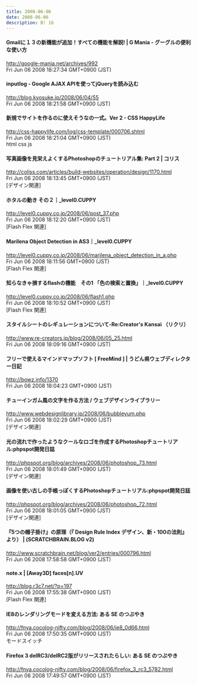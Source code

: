 ```yaml
---
title: 2008-06-06
date: 2008-06-06
description: B! 16
---
```


#### Gmailに１３の新機能が追加！すべての機能を解説! | G Mania - グーグルの便利な使い方
http://google-mania.net/archives/992<br>
Fri Jun 06 2008 18:27:34 GMT+0900 (JST)<br>


#### inputlog - Google AJAX APIを使ってjQueryを読み込む
http://blog.kyosuke.jp/2008/06/04/55<br>
Fri Jun 06 2008 18:21:58 GMT+0900 (JST)<br>


#### 新規でサイトを作るのに使えそうなの一式。Ver 2 - CSS HappyLife
http://css-happylife.com/log/css-template/000706.shtml<br>
Fri Jun 06 2008 18:21:04 GMT+0900 (JST)<br>
html css js


####   写真画像を見栄えよくするPhotoshopのチュートリアル集: Part 2 | コリス
http://coliss.com/articles/build-websites/operation/design/1170.html<br>
Fri Jun 06 2008 18:13:45 GMT+0900 (JST)<br>
[デザイン関連]


#### ホタルの動き その２｜_level0.CUPPY
http://level0.cuppy.co.jp/2008/06/post_37.php<br>
Fri Jun 06 2008 18:12:20 GMT+0900 (JST)<br>
[Flash Flex 関連]


#### Marilena Object Detection in AS3｜_level0.CUPPY
http://level0.cuppy.co.jp/2008/06/marilena_object_detection_in_a.php<br>
Fri Jun 06 2008 18:11:56 GMT+0900 (JST)<br>
[Flash Flex 関連]


#### 知らなきゃ損するflashの機能　その1 「色の検索と置換」｜_level0.CUPPY
http://level0.cuppy.co.jp/2008/06/flash1.php<br>
Fri Jun 06 2008 18:10:52 GMT+0900 (JST)<br>
[Flash Flex 関連]


####   スタイルシートのレギュレーションについて-Re:Creator's Kansai （リクリ）
http://www.re-creators.jp/blog/2008/06/05_25.html<br>
Fri Jun 06 2008 18:09:16 GMT+0900 (JST)<br>


####   フリーで使えるマインドマップソフト [ FreeMind ] | うどん県ウェブディレクター日記
http://bowz.info/1370<br>
Fri Jun 06 2008 18:04:23 GMT+0900 (JST)<br>


#### チューインガム風の文字を作る方法 / ウェブデザインライブラリー
http://www.webdesignlibrary.jp/2008/06/bubbleyum.php<br>
Fri Jun 06 2008 18:02:29 GMT+0900 (JST)<br>
[デザイン関連]


#### 光の流れで作ったようなクールなロゴを作成するPhotoshopチュートリアル:phpspot開発日誌
http://phpspot.org/blog/archives/2008/06/photoshop_73.html<br>
Fri Jun 06 2008 18:01:49 GMT+0900 (JST)<br>
[デザイン関連]


#### 画像を使い古しの手帳っぽくするPhotoshopチュートリアル:phpspot開発日誌
http://phpspot.org/blog/archives/2008/06/photoshop_72.html<br>
Fri Jun 06 2008 18:01:05 GMT+0900 (JST)<br>
[デザイン関連]


#### 『5つの帽子掛け』の原理（『 Design Rule Index デザイン、新・100の法則』より） | (SCRATCHBRAIN.BLOG v2)
http://www.scratchbrain.net/blog/ver2/entries/000796.html<br>
Fri Jun 06 2008 17:58:58 GMT+0900 (JST)<br>


#### note.x  |    [Away3D] faces[n].UV
http://blog.r3c7.net/?p=197<br>
Fri Jun 06 2008 17:55:38 GMT+0900 (JST)<br>
[Flash Flex 関連]


#### IE8のレンダリングモードを変える方法: ある SE のつぶやき
http://fnya.cocolog-nifty.com/blog/2008/06/ie8_0d66.html<br>
Fri Jun 06 2008 17:50:35 GMT+0900 (JST)<br>
モードスイッチ


#### Firefox 3 delRC3/delRC2版がリリースされたらしい: ある SE のつぶやき
http://fnya.cocolog-nifty.com/blog/2008/06/firefox_3_rc3_5782.html<br>
Fri Jun 06 2008 17:49:57 GMT+0900 (JST)<br>


